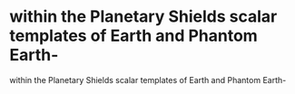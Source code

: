 # within the Planetary Shields scalar templates of Earth and Phantom Earth-

within the Planetary Shields scalar templates of Earth and Phantom Earth-